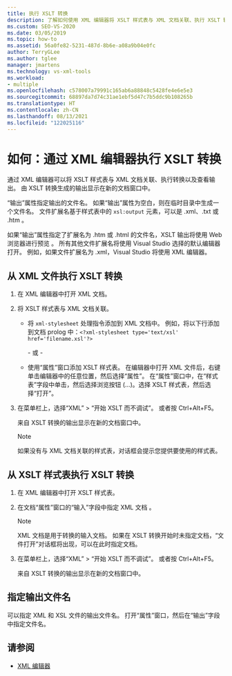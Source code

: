 ```yaml
---
title: 执行 XSLT 转换
description: 了解如何使用 XML 编辑器将 XSLT 样式表与 XML 文档关联、执行 XSLT 转换以及查看输出。
ms.custom: SEO-VS-2020
ms.date: 03/05/2019
ms.topic: how-to
ms.assetid: 56a0fe82-5231-487d-8b6e-a08a9b04e0fc
author: TerryGLee
ms.author: tglee
manager: jmartens
ms.technology: vs-xml-tools
ms.workload:
- multiple
ms.openlocfilehash: c578007a79991c165ab6a88848c5428fe4e6e5e3
ms.sourcegitcommit: 68897da7d74c31ae1ebf5d47c7b5ddc9b108265b
ms.translationtype: HT
ms.contentlocale: zh-CN
ms.lasthandoff: 08/13/2021
ms.locfileid: "122025116"
---
```

# <a name="how-to-execute-an-xslt-transformation-from-the-xml-editor"></a>如何：通过 XML 编辑器执行 XSLT 转换

通过 XML 编辑器可以将 XSLT 样式表与 XML 文档关联、执行转换以及查看输出。 由 XSLT 转换生成的输出显示在新的文档窗口中。

“输出”属性指定输出的文件名。 如果“输出”属性为空白，则在临时目录中生成一个文件名。 文件扩展名基于样式表中的 `xsl:output` 元素，可以是 .xml、.txt 或 .htm  。

如果“输出”属性指定了扩展名为 .htm 或 .html 的文件名，XSLT 输出将使用 Web 浏览器进行预览 。 所有其他文件扩展名将使用 Visual Studio 选择的默认编辑器打开。 例如，如果文件扩展名为 .xml，Visual Studio 将使用 XML 编辑器。

## <a name="execute-an-xslt-transformation-from-an-xml-file"></a>从 XML 文件执行 XSLT 转换

1. 在 XML 编辑器中打开 XML 文档。

2. 将 XSLT 样式表与 XML 文档关联。

    - 将 `xml-stylesheet` 处理指令添加到 XML 文档中。 例如，将以下行添加到文档 prolog 中：`<?xml-stylesheet type='text/xsl' href='filename.xsl'?>`

       \- 或 -

    - 使用“属性”窗口添加 XSLT 样式表。 在编辑器中打开 XML 文件后，右键单击编辑器中的任意位置，然后选择“属性”。 在“属性”窗口中，在“样式表”字段中单击，然后选择浏览按钮 (...)。选择 XSLT 样式表，然后选择“打开”。

3. 在菜单栏上，选择“XML” > “开始 XSLT 而不调试”。 或者按 Ctrl+Alt+F5。

   来自 XSLT 转换的输出显示在新的文档窗口中。

   > [!NOTE]
   > 如果没有与 XML 文档关联的样式表，对话框会提示您提供要使用的样式表。

## <a name="execute-an-xslt-transformation-from-an-xslt-style-sheet"></a>从 XSLT 样式表执行 XSLT 转换

1. 在 XML 编辑器中打开 XSLT 样式表。

2. 在文档“属性”窗口的“输入”字段中指定 XML 文档 。

   > [!NOTE]
   > XML 文档是用于转换的输入文档。 如果在 XSLT 转换开始时未指定文档，“文件打开”对话框将出现，可以在此时指定文档。

3. 在菜单栏上，选择“XML” > “开始 XSLT 而不调试”。 或者按 Ctrl+Alt+F5。

   来自 XSLT 转换的输出显示在新的文档窗口中。

## <a name="specify-an-output-file-name"></a>指定输出文件名

可以指定 XML 和 XSL 文件的输出文件名。 打开“属性”窗口，然后在“输出”字段中指定文件名。

## <a name="see-also"></a>请参阅

- [XML 编辑器](../xml-tools/xml-editor.md)
